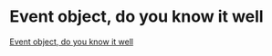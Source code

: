 # Event object, do you know it well
[Event object, do you know it well](https://aiwithcloud.com/2022/09/19/event_object_do_you_know_it_well/)